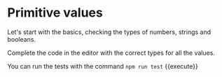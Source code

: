 # Primitive values

Let's start with the basics, checking the types of numbers, strings and booleans.

Complete the code in the editor with the correct types for all the values.

You can run the tests with the command `npm run test` {{execute}}